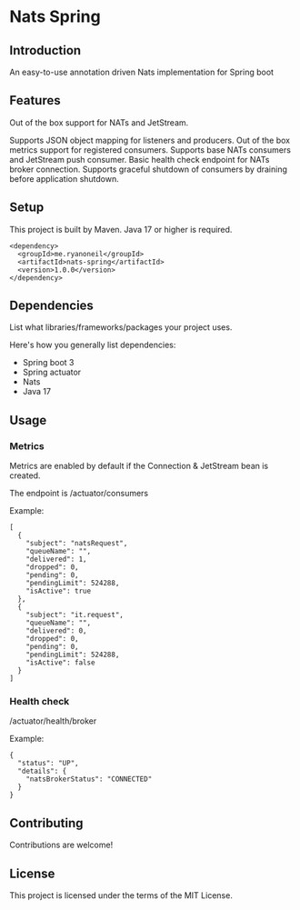 # Nats Spring

## Introduction

An easy-to-use annotation driven Nats implementation for Spring boot

## Features

Out of the box support for NATs and JetStream.

Supports JSON object mapping for listeners and producers.
Out of the box metrics support for registered consumers.
Supports base NATs consumers and JetStream push consumer.
Basic health check endpoint for NATs broker connection.
Supports graceful shutdown of consumers by draining before application shutdown.

## Setup

This project is built by Maven. Java 17 or higher is required.

````
<dependency>
  <groupId>me.ryanoneil</groupId>
  <artifactId>nats-spring</artifactId>
  <version>1.0.0</version>
</dependency>
````

## Dependencies

List what libraries/frameworks/packages your project uses.

Here's how you generally list dependencies:
- Spring boot 3
- Spring actuator
- Nats 
- Java 17

## Usage

### Metrics

Metrics are enabled by default if the Connection & JetStream bean is created.

The endpoint is /actuator/consumers

Example:
````
[
  {
    "subject": "natsRequest",
    "queueName": "",
    "delivered": 1,
    "dropped": 0,
    "pending": 0,
    "pendingLimit": 524288,
    "isActive": true
  },
  {
    "subject": "it.request",
    "queueName": "",
    "delivered": 0,
    "dropped": 0,
    "pending": 0,
    "pendingLimit": 524288,
    "isActive": false
  }
]
````

### Health check

/actuator/health/broker

Example:
````
{
  "status": "UP",
  "details": {
    "natsBrokerStatus": "CONNECTED"
  }
}
````

## Contributing

Contributions are welcome!

## License

This project is licensed under the terms of the MIT License. 